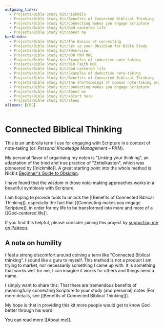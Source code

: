 ```yaml
---
outgoing_links:
  - Projects/Bible Study Kit/nickmilo
  - Projects/Bible Study Kit/Benefits of Connected Biblical Thinking
  - Projects/Bible Study Kit/Connecting makes you engage Scripture
  - Projects/Bible Study Kit/God-centered life
  - Projects/Bible Study Kit/About me
backlinks:
  - Projects/Bible Study Kit/The Basics of connecting
  - Projects/Bible Study Kit/Set up your Obsidian for Bible Study
  - Projects/Bible Study Kit/+Overview
  - Projects/Bible Study Kit/030 PKM MOC
  - Projects/Bible Study Kit/Examples of inductive note-taking
  - Projects/Bible Study Kit/010 Faith MOC
  - Projects/Bible Study Kit/God-centered life
  - Projects/Bible Study Kit/Examples of deductive note-taking
  - Projects/Bible Study Kit/Benefits of Connected Biblical Thinking
  - Projects/Bible Study Kit/The shortcomings of common note-taking practices
  - Projects/Bible Study Kit/Connecting makes you engage Scripture
  - Projects/Bible Study Kit/About me
  - Projects/Bible Study Kit/+Start here
  - Projects/Bible Study Kit/Sleep
aliases: [CBS]
---
```

# Connected Biblical Thinking
This is an umbrella term I use for engaging with Scripture in a context of note-taking (or: *Personal Knowledge Management – PKM*).

My personal flavor of organising my notes is "Linking your thinking", an adaptation of the tried and true practice of "Zettelkasten", which was pioneered by [[nickmilo]]. A great starting point into the whole method is Nick's [Beginner's Guide to Obsidian](https://www.youtube.com/watch?v=QgbLb6QCK88&list=PL3NaIVgSlAVLHty1-NuvPa9V0b0UwbzBd).

I have found that the wisdom in those note-making approaches works in a beautiful symbiosis with Scripture.

I am hoping to provide tools to unlock the [[Benefits of Connected Biblical Thinking]], especially the fact that [[Connecting makes you engage Scripture]], in order for my life to be transformed into more and more of a [[God-centered life]].

If you find this helpful, please consider joining this project by [supporting me on Patreon](https://www.patreon.com/joschua).

## A note on humility
I feel a strong discomfort around coining a term like "Connected Biblical thinking". I sound like a guru to myself. This method is not a product I am trying to market, nor necessarily something I came up with. It is something that works well for me, I can imagine it works for others and things need a name.

I simply want to share this: That there are tremendous benefits of meaningfully connecting Scripture to your study (and personal) notes (For more details, see [[Benefits of Connected Biblical Thinking]]). 

My hope is that in providing this kit more people would get to know God better through his word.

You can read more [[About me]].